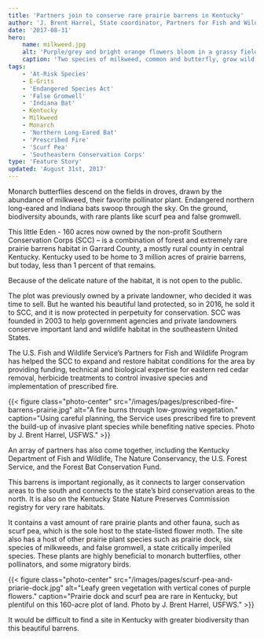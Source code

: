 ```yaml
---
title: 'Partners join to conserve rare prairie barrens in Kentucky'
author: 'J. Brent Harrel, State coordinator, Partners for Fish and Wildlife Program'
date: '2017-08-31'
hero:
    name: milkweed.jpg
    alt: 'Purple/grey and bright orange flowers bloom in a grassy field.'
    caption: 'Two species of milkweed, common and butterfly, grow wild in the barrens. Milkweed is a favorite plant of monarch butterflies. Photo by J. Brent Harrel, USFWS.'
tags:
    - 'At-Risk Species'
    - E-Grits
    - 'Endangered Species Act'
    - 'False Gromwell'
    - 'Indiana Bat'
    - Kentucky
    - Milkweed
    - Monarch
    - 'Northern Long-Eared Bat'
    - 'Prescribed Fire'
    - 'Scurf Pea'
    - 'Southeastern Conservation Corps'
type: 'Feature Story'
updated: 'August 31st, 2017'
---
```


Monarch butterflies descend on the fields in droves, drawn by the abundance of milkweed, their favorite pollinator plant. Endangered northern long-eared and Indiana bats swoop through the sky. On the ground, biodiversity abounds, with rare plants like scurf pea and false gromwell.

This little Eden - 160 acres now owned by the non-profit Southern Conservation Corps (SCC) – is a combination of forest and extremely rare prairie barrens habitat in Garrard County, a mostly rural county in central Kentucky. Kentucky used to be home to 3 million acres of prairie barrens, but today, less than 1 percent of that remains. 

Because of the delicate nature of the habitat, it is not open to the public.

The plot was previously owned by a private landowner, who decided it was time to sell. But he wanted his beautiful land protected, so in 2016, he sold it to SCC, and it is now protected in perpetuity for conservation. SCC was founded in 2003 to help government agencies and private landowners conserve important land and wildlife habitat in the southeastern United States.

The U.S. Fish and Wildlife Service’s Partners for Fish and Wildlife Program has helped the SCC to expand and restore habitat conditions for the area by providing funding, technical and biological expertise for eastern red cedar removal, herbicide treatments to control invasive species and implementation of prescribed fire.

{{< figure class="photo-center" src="/images/pages/prescribed-fire-barrens-prairie.jpg" alt="A fire burns through low-growing vegetation." caption="Using careful planning, the Service uses prescribed fire to prevent the build-up of invasive plant species while benefiting native species. Photo by J. Brent Harrel, USFWS." >}}

An array of partners has also come together, including the Kentucky Department of Fish and Wildlife, The Nature Conservancy, the U.S. Forest Service, and the Forest Bat Conservation Fund.

This barrens is important regionally, as it connects to larger conservation areas to the south and connects to the state’s bird conservation areas to the north.  It is also on the Kentucky State Nature Preserves Commission registry for very rare habitats.

It contains a vast amount of rare prairie plants and other fauna, such as scurf pea, which is the sole host to the state-listed flower moth. The site also has a host of other prairie plant species such as prairie dock, six species of milkweeds, and false gromwell, a state critically imperiled species. These plants are highly beneficial to monarch butterflies, other pollinators, and some migratory birds.

{{< figure class="photo-center" src="/images/pages/scurf-pea-and-priarie-dock.jpg" alt="Leafy green vegetation with vertical cones of purple flowers." caption="Prairie dock and scurf pea are rare in Kentucky, but plentiful on this 160-acre plot of land. Photo by J. Brent Harrel, USFWS." >}}

It would be difficult to find a site in Kentucky with greater biodiversity than this beautiful barrens.
